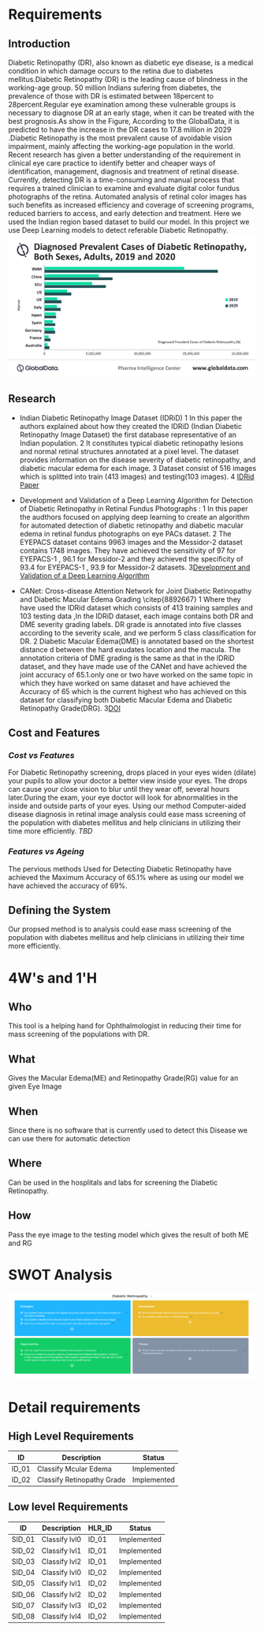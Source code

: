 # Requirements

## Introduction
Diabetic Retinopathy (DR), also known as diabetic eye disease, is a medical condition in which damage occurs to the retina due to diabetes mellitus.Diabetic Retinopathy (DR) is the leading cause of blindness in the working-age group. 50 million Indians sufering from diabetes, the prevalence of those with DR is estimated between 18percent to 28percent.Regular eye examination among these vulnerable groups is necessary to diagnose DR at an early stage, when it can be treated with the best prognosis.As show in the Figure, According to the GlobalData, it is predicted to have the increase in the DR cases to 17.8 million in 2029 .Diabetic Retinopathy is the most prevalent cause of avoidable vision impairment, mainly affecting the working-age population in the world. Recent research has given a better understanding of the requirement in clinical eye care practice to identify better and cheaper ways of identification, management, diagnosis and treatment of retinal disease. Currently, detecting DR is a time-consuming and manual process that requires a trained clinician to examine and evaluate digital color fundus photographs of the retina. Automated analysis of retinal color images has such benefits as increased efficiency and coverage of screening programs, reduced barriers to access, and early detection and treatment. Here we used the Indian region based dataset to build our model. In this project we use Deep Learning models to detect referable Diabetic Retinopathy.
![Stats](https://github.com/Deepak141/Sample_ltts/blob/main/1_Requirements/Stats%20(1).png)

## Research
 *   Indian Diabetic Retinopathy Image Dataset (IDRiD)
   1  In this paper the authors explained about how they created the IDRiD (Indian Diabetic Retinopathy Image Dataset) the first database representative of an Indian population. 
   2  It constitutes typical diabetic retinopathy lesions and normal retinal structures annotated at a pixel level. The dataset provides information on the disease severity of diabetic retinopathy, and diabetic macular edema for each image.
   3  Dataset consist of 516 images which is splitted into train (413 images) and testing(103 images).
   4  [IDRid Paper](https://www.mdpi.com/2306-5729/3/3/25)

 *   Development and Validation of a Deep Learning Algorithm for Detection of Diabetic Retinopathy in Retinal Fundus Photographs :
  1  In this paper the audthors focused on applying deep learning to create an algorithm for automated detection of diabetic retinopathy and diabetic macular edema in retinal fundus photographs on eye PACs dataset.
  2  The EYEPACS dataset contains 9963 images and the Messidor-2 dataset contains 1748 images. They have achieved the sensitivity of 97 for EYEPACS-1 , 96.1 for Messidor-2 and they achieved the specificity of 93.4 for EYEPACS-1 , 93.9 for Messidor-2 datasets.
  3[Development and Validation of a Deep Learning Algorithm ](https://doi.org/10.1001/jama.2016.17216)

 *   CANet: Cross-disease Attention Network for Joint Diabetic Retinopathy and Diabetic Macular Edema Grading \citep{8892667}
  1 Where they have used the IDRid dataset which consists of 413 training samples and 103 testing data ,In the IDRiD dataset, each image contains both DR and DME severity grading labels. DR grade is annotated into five classes according to the severity scale, and we perform 5 class classification for DR. 
  2 Diabetic Macular Edema(DME) is annotated based on the shortest distance d between the hard exudates location and the macula. The annotation criteria of DME grading is the same as that in the IDRiD dataset, and they have made use of the CANet and have achieved the joint accuracy of 65.1.only one or two have worked on the same topic in which they have worked on same dataset and have achieved the Accuracy of 65 which is the current highest who has achieved on this dataset for classifying both Diabetic Macular Edema and Diabetic Retinopathy Grade(DRG).
  3[DOI](10.1109/TMI.2019.2951844)

## Cost and Features
### *Cost vs Features*
For Diabetic Retinopathy screening, drops placed in your eyes widen (dilate) your pupils to allow your doctor a better view inside your eyes. The drops can cause your close vision to blur until they wear off, several hours later.During the exam, your eye doctor will look for abnormalities in the inside and outside parts of your eyes. 
Using our method Computer-aided disease diagnosis in retinal image analysis could ease mass screening of the population with diabetes mellitus and help clinicians in utilizing their time more efficiently. 
*TBD*

### *Features vs Ageing*
The pervious methods Used for Detecting Diabetic Retinopathy have achieved the Maximum Accuracy of 65.1% where as using our model we have achieved the accuracy of 69%.

## Defining the System
Our propsed method is to analysis could ease mass screening of the population with diabetes mellitus and help clinicians in utilizing their time more efficiently.

# 4W's and 1'H

## Who

This tool is a helping hand for Ophthalmologist in reducing their time for mass screening of the populations with DR.

## What

Gives the Macular Edema(ME) and Retinopathy Grade(RG) value for an given Eye Image

## When

Since there is no software that is currently used to detect this Disease we can use there for automatic detection

## Where

Can be used in the hosplitals and labs for screening the Diabetic Retinopathy.

## How

Pass the eye image to the testing model which gives the result of both ME and RG


# SWOT Analysis

![swot](https://github.com/Deepak141/Sample_ltts/blob/main/1_Requirements/Screenshot%20(375).png)

# Detail requirements
## High Level Requirements

|      ID          |Description                          |Status                         |
|----------------|-------------------------------|-----------------------------|
|ID_01|Classify Mcular Edema |Implemented|
|ID_02|Classify Retinopathy Grade |Implemented|



##  Low level Requirements
|      ID          |Description                          |  HLR_ID  |Status               |
|----------------|-------------------------------|----------|-----------------------------|
|SID_01|Classify lvl0|ID_01|Implemented|
|SID_02|Classify lvl1|ID_01|Implemented|
|SID_03|Classify lvl2|ID_01|Implemented|
|SID_04|Classify lvl0|ID_02|Implemented|
|SID_05|Classify lvl1|ID_02|Implemented|
|SID_06|Classify lvl2|ID_02|Implemented|
|SID_07|Classify lvl3|ID_02|Implemented|
|SID_08|Classify lvl4|ID_02|Implemented|

